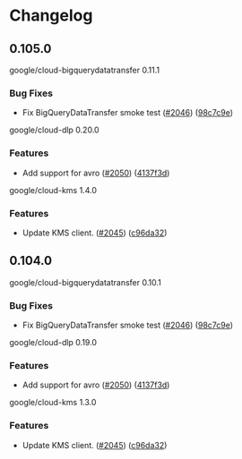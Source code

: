 Changelog
=========

0.105.0
-------

google/cloud-bigquerydatatransfer 0.11.1

### Bug Fixes

-   Fix BigQueryDataTransfer smoke test ([\#2046](https://www.github.com/googleapis/google-cloud-php/issues/2046)) ([98c7c9e](https://www.github.com/googleapis/google-cloud-php/commit/98c7c9e))

google/cloud-dlp 0.20.0

### Features

-   Add support for avro ([\#2050](https://www.github.com/googleapis/google-cloud-php/issues/2050)) ([4137f3d](https://www.github.com/googleapis/google-cloud-php/commit/4137f3d))

google/cloud-kms 1.4.0

### Features

-   Update KMS client. ([\#2045](https://www.github.com/googleapis/google-cloud-php/issues/2045)) ([c96da32](https://www.github.com/googleapis/google-cloud-php/commit/c96da32))

0.104.0
-------

google/cloud-bigquerydatatransfer 0.10.1

### Bug Fixes

-   Fix BigQueryDataTransfer smoke test ([\#2046](https://www.github.com/googleapis/google-cloud-php/issues/2046)) ([98c7c9e](https://www.github.com/googleapis/google-cloud-php/commit/98c7c9e))

google/cloud-dlp 0.19.0

### Features

-   Add support for avro ([\#2050](https://www.github.com/googleapis/google-cloud-php/issues/2050)) ([4137f3d](https://www.github.com/googleapis/google-cloud-php/commit/4137f3d))

google/cloud-kms 1.3.0

### Features

-   Update KMS client. ([\#2045](https://www.github.com/googleapis/google-cloud-php/issues/2045)) ([c96da32](https://www.github.com/googleapis/google-cloud-php/commit/c96da32))
